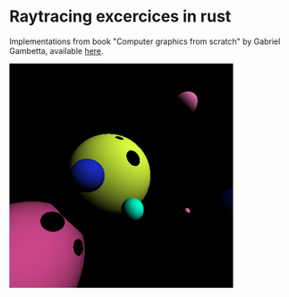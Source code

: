 # Raytracing excercices in rust 

Implementations from book "Computer graphics from scratch" by Gabriel Gambetta, available [here](https://gabrielgambetta.com/computer-graphics-from-scratch/02-basic-raytracing.html).

![raytraced image](https://github.com/WestedCrean/raytracing_exercices/blob/main/example.png?raw=true)
